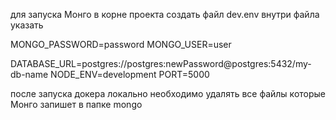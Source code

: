 для запуска Монго в корне проекта создать файл dev.env
внутри файла указать

MONGO_PASSWORD=password
MONGO_USER=user

DATABASE_URL=postgres://postgres:newPassword@postgres:5432/my-db-name
NODE_ENV=development
PORT=5000 

после запуска докера локально необходимо удалять все файлы которые Монго запишет в папке mongo